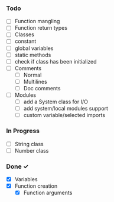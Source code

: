 ### Todo

- [ ] Function mangling
- [ ] Function return types
- [ ] Classes
- [ ] constant
- [ ] global variables
- [ ] static methods
- [ ] check if class has been initialized
- [ ] Comments
    - [ ] Normal
    - [ ] Multilines
    - [ ] Doc comments
- [ ] Modules
    - [ ] add a System class for I/O
    - [ ] add system/local modules support
    - [ ] custom variable/selected imports

### In Progress

- [ ] String class
- [ ] Number class

### Done ✓

- [x] Variables
- [x] Function creation
    - [x] Function arguments
